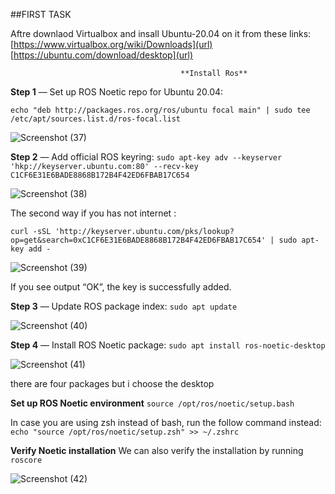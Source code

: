 ##FIRST TASK

Aftre downlaod Virtualbox and insall Ubuntu-20.04 on it from these links:
[https://www.virtualbox.org/wiki/Downloads](url)
[https://ubuntu.com/download/desktop](url) 

                                          **Install Ros**

**Step 1** — Set up ROS Noetic repo for Ubuntu 20.04:

`echo "deb http://packages.ros.org/ros/ubuntu focal main" | sudo tee /etc/apt/sources.list.d/ros-focal.list`

![Screenshot (37)](https://user-images.githubusercontent.com/67034346/87220312-5e588d00-c36b-11ea-9d1d-c811f0045e12.png)


**Step 2** — Add official ROS keyring:
`sudo apt-key adv --keyserver 'hkp://keyserver.ubuntu.com:80' --recv-key C1CF6E31E6BADE8868B172B4F42ED6FBAB17C654`

![Screenshot (38)](https://user-images.githubusercontent.com/67034346/87220320-6fa19980-c36b-11ea-9d77-492547824af3.png)

The second way if you has not internet :

`curl -sSL 'http://keyserver.ubuntu.com/pks/lookup?op=get&search=0xC1CF6E31E6BADE8868B172B4F42ED6FBAB17C654' | sudo apt-key add -`


![Screenshot (39)](https://user-images.githubusercontent.com/67034346/87220327-82b46980-c36b-11ea-9af4-692590aa34d0.png)

If you see output “OK”, the key is successfully added.


**Step 3** — Update ROS package index:
`sudo apt update`

![Screenshot (40)](https://user-images.githubusercontent.com/67034346/87220334-89db7780-c36b-11ea-84bd-22e20cab9511.png)


**Step 4** — Install ROS Noetic package:
`sudo apt install ros-noetic-desktop`

![Screenshot (41)](https://user-images.githubusercontent.com/67034346/87220348-9bbd1a80-c36b-11ea-949e-9e046a22018e.png)

there are four packages but i choose the desktop   


**Set up ROS Noetic environment** 
`source /opt/ros/noetic/setup.bash`


In case you are using zsh instead of bash, run the follow command instead:
`echo "source /opt/ros/noetic/setup.zsh" >> ~/.zshrc`

**Verify Noetic installation**
We can also verify the installation by running 
`roscore `

![Screenshot (42)](https://user-images.githubusercontent.com/67034346/87220385-e179e300-c36b-11ea-9a8d-61b81d39c1e6.png)
